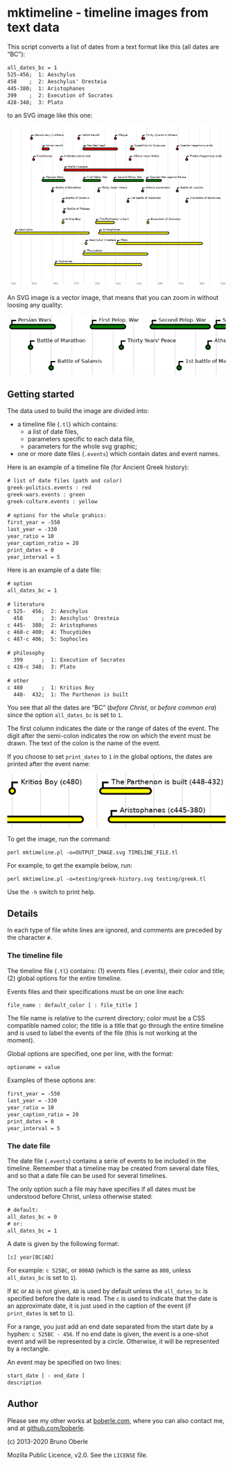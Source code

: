 # mktimeline - timeline images from text data

This script converts a list of dates from a text format like this (all
dates are “BC”):

```
all_dates_bc = 1
525-456;  1: Aeschylus
458    ;  2: Aeschylus' Oresteia
445-380;  1: Aristophanes
399    ;  2: Execution of Socrates
428-348;  3: Plato
```

to an SVG image like this one:

<img src="docs/imgs/sample.png" width="700px"/>

An SVG image is a vector image, that means that you can zoom in without loosing any quality:

<img src="docs/imgs/sample_zoom.png"/>



## Getting started

The data used to build the image are divided into:

- a timeline file (`.tl`) which contains:
   - a list of date files,
   - parameters specific to each data file,
   - parameters for the whole svg graphic;
- one or more date files (`.events`) which contain dates and event names.

Here is an example of a timeline file (for Ancient Greek history):

```
# list of date files (path and color)
greek-politics.events : red
greek-wars.events : green
greek-culture.events : yellow

# options for the whole grahics:
first_year = -550
last_year = -330
year_ratio = 10
year_caption_ratio = 20
print_dates = 0
year_interval = 5
```

Here is an example of a date file:

```
# option
all_dates_bc = 1

# literature
c 525-  456;  2: Aeschylus
  458      ;  3: Aeschylus' Oresteia
c 445-  380;  2: Aristophanes
c 460-c 400;  4: Thucydides
c 487-c 406;  5: Sophocles

# philosophy
  399      ;  1: Execution of Socrates
c 428-c 348;  3: Plato

# other
c 480      ;  1: Kritios Boy
  448-  432;  1: The Parthenon is built
```

You see that all the dates are “BC” (_before Christ_, or _before common era_) since the option `all_dates_bc` is set to `1`.

The first column indicates the date or the range of dates of the event.  The digit after the semi-colon indicates the row on which the event must be drawn.  The text of the colon is the name of the event.

If you choose to set `print_dates` to `1` in the global options, the dates are printed after the event name:

<img src="docs/imgs/sample_print_dates.png"/>

To get the image, run the command:

```
perl mktimeline.pl -o=OUTPUT_IMAGE.svg TIMELINE_FILE.tl
```

For example, to get the example below, run:

```
perl mktimeline.pl -o=testing/greek-history.svg testing/greek.tl
```

Use the `-h` switch to print help.


## Details

In each type of file white lines are ignored, and comments are preceded by the character `#`.


### The timeline file

The timeline file (`.tl`) contains: (1) events files (.events), their color and title; (2) global options for the entire timeline.

Events files and their specifications must be on one line each:

```
file_name : default_color [ : file_title ]
```

The file name is relative to the current directory; color must be a CSS compatible named color; the title is a title that go through the entire timeline and is used to label the events of the file (this is not working at the moment).

Global options are specified, one per line, with the format:

```
optioname = value
```

Examples of these options are:

```
first_year = -550
last_year = -330
year_ratio = 10
year_caption_ratio = 20
print_dates = 0
year_interval = 5
```


### The date file

The date file (`.events`) contains a serie of events to be included in the timeline. Remember that a timeline may be created from several date files, and so that a date file can be used for several timelines.

The only option such a file may have specifies if all dates must be understood before Christ, unless otherwise stated:

```
# default:
all_dates_bc = 0
# or:
all_dates_bc = 1
```

A date is given by the following format:

```
[c] year[BC|AD]
```

For example: `c 525BC`, or `800AD` (which is the same as `800`, unless `all_dates_bc` is set to `1`).

If `BC` or `AD` is not given, `AD` is used by default unless the `all_dates_bc` is specified before the date is read.  The `c` is used to indicate that the date is an approximate date, it is just used in the caption of the event (if `print_dates` is set to `1`).

For a range, you just add an end date separated from the start date by a hyphen: `c 525BC - 456`. If no end date is given, the event is a one-shot event and will be represented by a circle. Otherwise, it will be represented by a rectangle.

An event may be specified on two lines:

```
start_date [ - end_date ]
description
```

## Author

Please see my other works at [boberle.com](http://boberle.com), where you can also contact me, and at [github.com/boberle](https://github.com/boberle).

(c) 2013-2020 Bruno Oberle

Mozilla Public Licence, v2.0.  See the `LICENSE` file.
